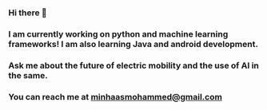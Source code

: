 ### Hi there 👋
### I am currently working on python and machine learning frameworks! I am also learning Java and android development. 
### Ask me about the future of electric mobility and the use of AI in the same. 

### You can reach me at minhaasmohammed@gmail.com

<!--
**Minhaas/Minhaas** is a ✨ _special_ ✨ repository because its `README.md` (this file) appears on your GitHub profile.

Here are some ideas to get you started:

- 🔭 I’m currently working on ...
- 🌱 I’m currently learning ...
- 👯 I’m looking to collaborate on ...
- 🤔 I’m looking for help with ...
- 💬 Ask me about ...
- 📫 How to reach me: ...
- 😄 Pronouns: ...
- ⚡ Fun fact: ...
-->

